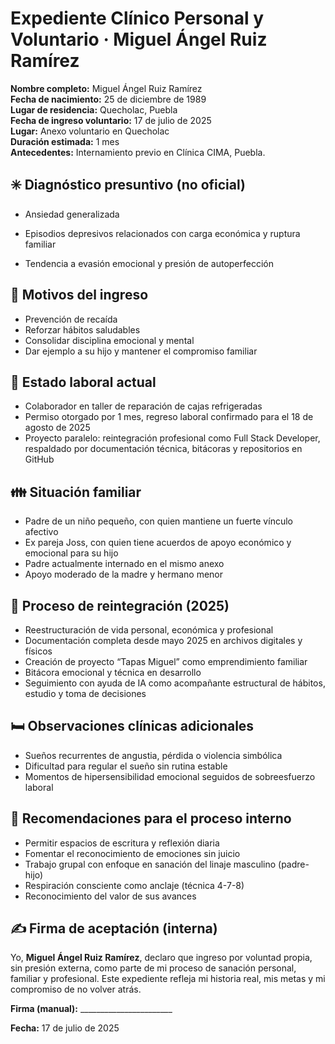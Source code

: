 ﻿# Expediente Clínico Personal y Voluntario · Miguel Ángel Ruiz Ramírez

**Nombre completo:** Miguel Ángel Ruiz Ramírez  
**Fecha de nacimiento:** 25 de diciembre de 1989  
**Lugar de residencia:** Quecholac, Puebla  
**Fecha de ingreso voluntario:** 17 de julio de 2025  
**Lugar:** Anexo voluntario en Quecholac  
**Duración estimada:** 1 mes  
**Antecedentes:** Internamiento previo en Clínica CIMA, Puebla.

## ✳️ Diagnóstico presuntivo (no oficial)
- Ansiedad generalizada
- Episodios depresivos relacionados con carga económica y ruptura familiar

- Tendencia a evasión emocional y presión de autoperfección

## 💬 Motivos del ingreso
- Prevención de recaída
- Reforzar hábitos saludables
- Consolidar disciplina emocional y mental
- Dar ejemplo a su hijo y mantener el compromiso familiar

## 👷 Estado laboral actual
- Colaborador en taller de reparación de cajas refrigeradas
- Permiso otorgado por 1 mes, regreso laboral confirmado para el 18 de agosto de 2025
- Proyecto paralelo: reintegración profesional como Full Stack Developer, respaldado por documentación técnica, bitácoras y repositorios en GitHub

## 👪 Situación familiar
- Padre de un niño pequeño, con quien mantiene un fuerte vínculo afectivo
- Ex pareja Joss, con quien tiene acuerdos de apoyo económico y emocional para su hijo
- Padre actualmente internado en el mismo anexo
- Apoyo moderado de la madre y hermano menor

## 🔄 Proceso de reintegración (2025)
- Reestructuración de vida personal, económica y profesional
- Documentación completa desde mayo 2025 en archivos digitales y físicos
- Creación de proyecto “Tapas Miguel” como emprendimiento familiar
- Bitácora emocional y técnica en desarrollo
- Seguimiento con ayuda de IA como acompañante estructural de hábitos, estudio y toma de decisiones

## 🛏️ Observaciones clínicas adicionales
- Sueños recurrentes de angustia, pérdida o violencia simbólica
- Dificultad para regular el sueño sin rutina estable
- Momentos de hipersensibilidad emocional seguidos de sobreesfuerzo laboral

## 🧭 Recomendaciones para el proceso interno
- Permitir espacios de escritura y reflexión diaria
- Fomentar el reconocimiento de emociones sin juicio
- Trabajo grupal con enfoque en sanación del linaje masculino (padre-hijo)
- Respiración consciente como anclaje (técnica 4-7-8)
- Reconocimiento del valor de sus avances

## ✍️ Firma de aceptación (interna)
Yo, **Miguel Ángel Ruiz Ramírez**, declaro que ingreso por voluntad propia, sin presión externa, como parte de mi proceso de sanación personal, familiar y profesional. Este expediente refleja mi historia real, mis metas y mi compromiso de no volver atrás.

**Firma (manual):** _______________________

**Fecha:** 17 de julio de 2025